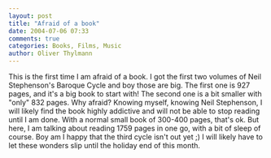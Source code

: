 ```yaml
---
layout: post
title: "Afraid of a book"
date: 2004-07-06 07:33
comments: true
categories: Books, Films, Music
author: Oliver Thylmann
---
```



This is the first time I am afraid of a book. I got the first two volumes of Neil Stephenson's Baroque Cycle and boy those are big. The first one is 927 pages, and it's a big book to start with! The second one is a bit smaller with &quot;only&quot; 832 pages. Why afraid? Knowing myself, knowing Neil Stephenson, I will likely find the book highly addictive and will not be able to stop reading until I am done. With a normal small book of 300-400 pages, that's ok. But here, I am talking about reading 1759 pages in one go, with a bit of sleep of course. Boy am I happy that the third cycle isn't out yet ;) I will likely have to let these wonders slip until the holiday end of this month.

